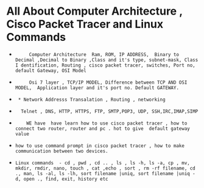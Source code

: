 #              All About Computer Architecture , Cisco Packet Tracer and  Linux Commands
 *          Computer Architecture  Ram, ROM, IP ADDRESS,  Binary to Decimal ,Decimal to Binary ,Class and it's type, subnet-mask, Class I dentification, Routing , cisco packet tracer, switches, Port no, default Gateway, OSI Model
 *          Osi 7 layer , TCP/IP MODEL, Difference between TCP AND OSI MODEL,  Application layer and it's port no. Default GATEWAY.
 *      * Network Addresss Transalation , Routing , networking
*       Telnet , DNS, HTTP, HTTPS, FTP, SMTP,POP3, UDP, SSH,IRC,IMAP,SIMP

*         WE have  have learn how to use cisco packet tracer , how to connect two router, router and pc . hot to give  default gateway value
*     how to use command prompt in cisco packet tracer , how to make communication between two devices.
*     Linux commands  - cd , pwd , cd .. , ls , ls -h, ls -a, cp , mv, mkdir, rmdir, nano, touch , cat ,echo , sort , rm -rf filename, cd ., man, ls -al, ls -lh, sort filename |uniq, sort filename |uniq -d, open ., find, exit, history etc
